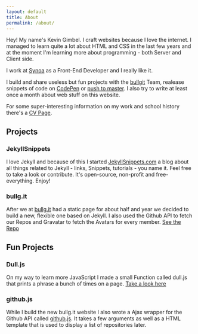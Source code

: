 ```yaml
---
layout: default
title: About
permalink: /about/
---
```


Hey! My name's Kevin Gimbel. I craft websites because I love the internet.
I managed to learn quite a lot about HTML and CSS in the last few years and at the moment I'm learning more about programming - both Server and Client side.

I work at [Synoa](http://synoa.de) as a Front-End Developer and I really like it. 

I build and share useless but fun projects with the [bullgit](http://bullg.it) Team, realease snippets of code on [CodePen](http://codepen.io/kevingimbel) or [push to master](http://github.com/kevingimbel).
I also try to write at least once a month about web stuff on this website.

For some super-interesting information on my work and school history there's a [CV Page](/cv/).


## Projects
### JekyllSnippets
I love Jekyll and because of this I started [JekyllSnippets.com](http://jekyllsnippets.com) a blog about all things related to Jekyll - links, Snippets, tutorials - you name it. Feel free to take a look or contribute. It's open-source, non-profit and free-everything. Enjoy!

### bullg.it
After we at [bullg.it](http://bullg.it/) had a static page for about half and year we decided to build a new, flexible one based on Jekyll. I also used the Github API to fetch our Repos and Gravatar to fetch the Avatars for every member. [See the Repo](https://github.com/bullgit/bullgit.github.io)

## Fun Projects

### Dull.js
On my way to learn more JavaScript I made a small Function called dull.js that prints a phrase a bunch of times on a page. [Take a look here](http://bullg.it/dull-js/)

### github.js
While I build the new bullg.it website I also wrote a Ajax wrapper for the Github API called [github.js](http://kevingimbel.com/demo/github-js/). It takes a few arguments as well as a HTML template that is used to display a list of repositories later.